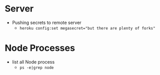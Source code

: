 # Server

- Pushing secrets to remote server
  - `heroku config:set megasecret="but there are plenty of forks"`

# Node Processes

- list all Node process
  - `ps -e|grep node`
